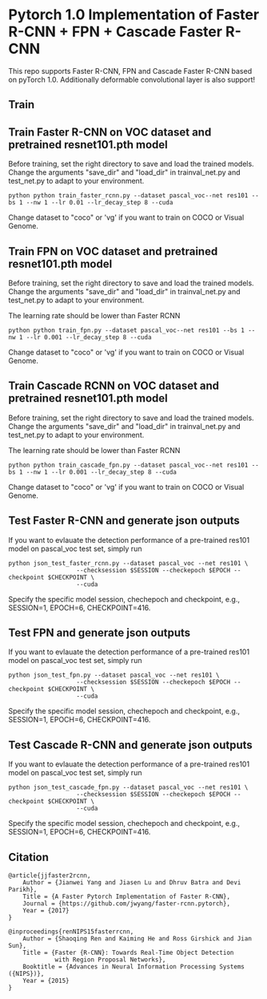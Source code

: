 # Pytorch 1.0 Implementation of Faster R-CNN + FPN + Cascade Faster R-CNN
This repo supports Faster R-CNN, FPN and Cascade Faster R-CNN based on pyTorch 1.0. Additionally deformable convolutional layer is also support! 

## Train 

## Train Faster R-CNN on VOC dataset and pretrained resnet101.pth model
Before training, set the right directory to save and load the trained models. Change the arguments "save_dir" and "load_dir" in trainval_net.py and test_net.py to adapt to your environment.

```
python python train_faster_rcnn.py --dataset pascal_voc--net res101 --bs 1 --nw 1 --lr 0.01 --lr_decay_step 8 --cuda
```

Change dataset to "coco" or 'vg' if you want to train on COCO or Visual Genome.

## Train FPN on VOC dataset and pretrained resnet101.pth model
Before training, set the right directory to save and load the trained models. Change the arguments "save_dir" and "load_dir" in trainval_net.py and test_net.py to adapt to your environment.

The learning rate should be lower than Faster RCNN

```
python python train_fpn.py --dataset pascal_voc--net res101 --bs 1 --nw 1 --lr 0.001 --lr_decay_step 8 --cuda
```

Change dataset to "coco" or 'vg' if you want to train on COCO or Visual Genome.

## Train Cascade RCNN on VOC dataset and pretrained resnet101.pth model
Before training, set the right directory to save and load the trained models. Change the arguments "save_dir" and "load_dir" in trainval_net.py and test_net.py to adapt to your environment.

The learning rate should be lower than Faster RCNN

```
python python train_cascade_fpn.py --dataset pascal_voc--net res101 --bs 1 --nw 1 --lr 0.001 --lr_decay_step 8 --cuda
```

Change dataset to "coco" or 'vg' if you want to train on COCO or Visual Genome.

## Test Faster R-CNN and generate json outputs

If you want to evlauate the detection performance of a pre-trained res101 model on pascal_voc test set, simply run
```
python json_test_faster_rcnn.py --dataset pascal_voc --net res101 \
                   --checksession $SESSION --checkepoch $EPOCH --checkpoint $CHECKPOINT \
                   --cuda
```
Specify the specific model session, chechepoch and checkpoint, e.g., SESSION=1, EPOCH=6, CHECKPOINT=416.

## Test FPN and generate json outputs

If you want to evlauate the detection performance of a pre-trained res101 model on pascal_voc test set, simply run
```
python json_test_fpn.py --dataset pascal_voc --net res101 \
                   --checksession $SESSION --checkepoch $EPOCH --checkpoint $CHECKPOINT \
                   --cuda
```
Specify the specific model session, chechepoch and checkpoint, e.g., SESSION=1, EPOCH=6, CHECKPOINT=416.


## Test Cascade R-CNN and generate json outputs

If you want to evlauate the detection performance of a pre-trained res101 model on pascal_voc test set, simply run
```
python json_test_cascade_fpn.py --dataset pascal_voc --net res101 \
                   --checksession $SESSION --checkepoch $EPOCH --checkpoint $CHECKPOINT \
                   --cuda
```
Specify the specific model session, chechepoch and checkpoint, e.g., SESSION=1, EPOCH=6, CHECKPOINT=416.

## Citation

    @article{jjfaster2rcnn,
        Author = {Jianwei Yang and Jiasen Lu and Dhruv Batra and Devi Parikh},
        Title = {A Faster Pytorch Implementation of Faster R-CNN},
        Journal = {https://github.com/jwyang/faster-rcnn.pytorch},
        Year = {2017}
    }

    @inproceedings{renNIPS15fasterrcnn,
        Author = {Shaoqing Ren and Kaiming He and Ross Girshick and Jian Sun},
        Title = {Faster {R-CNN}: Towards Real-Time Object Detection
                 with Region Proposal Networks},
        Booktitle = {Advances in Neural Information Processing Systems ({NIPS})},
        Year = {2015}
    }
